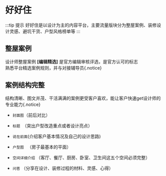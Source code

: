 # 好好住
:::tip 提示
好好住是以设计为主的内容平台，主要流量版块分为整屋案例、装修设计灵感、避坑干货、户型风格榜单等
:::


## 整屋案例

设计师整屋案例 **[编辑精选]** 是官方编辑审核评选，是官方认可的标志<br>熟悉平台精选案例规则，并与对接辅导员{.notice}

## 案例结构完整

结构清晰、图文并茂、干活满满的案例更受客户喜欢，能让客户快速get设计师的专业能力{.notice}

- `封面图`（前后对比）


- `标题 `（突出户型改造重点或者设计亮点）

- `说在前面`(介绍客户基本情况及自己的设计思路)

- `户型图 ` （房子最基本的平面）

- `空间详细介绍` （客厅、餐厅、厨房、卧室、卫生间这五个空间必须完整）

- `问答` （分享在设计、装修过程的材料、灵感、心得）

  

